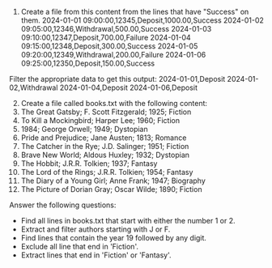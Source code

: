 1. Create a file from this content from the lines that have "Success" on them.
2024-01-01 09:00:00,12345,Deposit,1000.00,Success
2024-01-02 09:05:00,12346,Withdrawal,500.00,Success
2024-01-03 09:10:00,12347,Deposit,700.00,Failure
2024-01-04 09:15:00,12348,Deposit,300.00,Success
2024-01-05 09:20:00,12349,Withdrawal,200.00,Failure
2024-01-06 09:25:00,12350,Deposit,150.00,Success

Filter the appropriate data to get this output:
2024-01-01,Deposit
2024-01-02,Withdrawal
2024-01-04,Deposit
2024-01-06,Deposit


2. Create a file called books.txt with the following content:
1. The Great Gatsby; F. Scott Fitzgerald; 1925; Fiction
2. To Kill a Mockingbird; Harper Lee; 1960; Fiction
3. 1984; George Orwell; 1949; Dystopian
4. Pride and Prejudice; Jane Austen; 1813; Romance
5. The Catcher in the Rye; J.D. Salinger; 1951; Fiction
6. Brave New World; Aldous Huxley; 1932; Dystopian
7. The Hobbit; J.R.R. Tolkien; 1937; Fantasy
8. The Lord of the Rings; J.R.R. Tolkien; 1954; Fantasy
9. The Diary of a Young Girl; Anne Frank; 1947; Biography
10. The Picture of Dorian Gray; Oscar Wilde; 1890; Fiction


Answer the following questions:
* Find all lines in books.txt that start with either the number 1 or 2. 
* Extract and filter authors starting with J or F. 
* Find lines that contain the year 19 followed by any digit.
* Exclude all line that end in 'Fiction'. 
* Extract lines that end in 'Fiction' or 'Fantasy'. 
